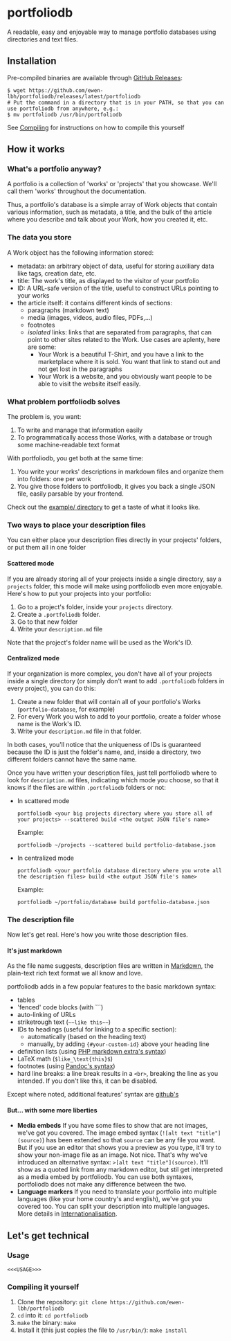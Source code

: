 # portfoliodb

A readable, easy and enjoyable way to manage portfolio databases using directories and text files.

## Installation

Pre-compiled binaries are available through [GitHub Releases](https://help.github.com/en/github/administering-a-repository/releasing-projects-on-github):

```shell
$ wget https://github.com/ewen-lbh/portfoliodb/releases/latest/portfoliodb
# Put the command in a directory that is in your PATH, so that you can use portfoliodb from anywhere, e.g.:
$ mv portfoliodb /usr/bin/portfoliodb
```

See [Compiling](#compiling-it-yourself) for instructions on how to compile this yourself

## How it works

### What's a portfolio anyway?

A portfolio is a collection of 'works' or 'projects' that you showcase.
We'll call them 'works' throughout the documentation.

Thus, a portfolio's database is a simple array of Work objects that contain various information, such as metadata, a title, and the bulk of the article where you describe and talk about your Work, how you created it, etc.

### The data you store

A Work object has the following information stored:

- metadata: an arbitrary object of data, useful for storing auxiliary data like tags, creation date, etc.
- title: The work's title, as displayed to the visitor of your portfolio
- ID: A URL-safe version of the title, useful to construct URLs pointing to your works
- the article itself: it contains different kinds of sections:
  - paragraphs (markdown text)
  - media (images, videos, audio files, PDFs,…)
  - footnotes
  - _isolated_ links: links that are separated from paragraphs, that can point to other sites related to the Work. Use cases are aplenty, here are some:
    - Your Work is a beautiful T-Shirt, and you have a link to the marketplace where it is sold. You want that link to stand out and not get lost in the paragraphs
    - Your Work is a website, and you obviously want people to be able to visit the website itself easily.

### What problem portfoliodb solves

The problem is, you want:

1. To write and manage that information easily
2. To programmatically access those Works, with a database or trough some machine-readable text format

With portfoliodb, you get both at the same time:

1. You write your works' descriptions in markdown files and organize them into folders: one per work
2. You give those folders to portfoliodb, it gives you back a single JSON file, easily parsable by your frontend.

Check out the [example/ directory](./example/) to get a taste of what it looks like.

### Two ways to place your description files

You can either place your description files directly in your projects' folders, or put them all in one folder

#### Scattered mode

If you are already storing all of your projects inside a single directory, say a `projects` folder, this mode will make using portfoliodb even more enjoyable. Here's how to put your projects into your portfolio:

1. Go to a project's folder, inside your `projects` directory.
2. Create a `.portfoliodb` folder.
3. Go to that new folder
4. Write your `description.md` file

Note that the project's folder name will be used as the Work's ID.

#### Centralized mode

If your organization is more complex, you don't have all of your projects inside a single directory (or simply don't want to add `.portfoliodb` folders in every project), you can do this:

1. Create a new folder that will contain all of your portfolio's Works (`portfolio-database`, for example)
2. For every Work you wish to add to your portfolio, create a folder whose name is the Work's ID.
3. Write your `description.md` file in that folder.

In both cases, you'll notice that the uniqueness of IDs is guaranteed because the ID is just the folder's name, and, inside a directory, two different folders cannot have the same name.

Once you have written your description files, just tell portfoliodb where to look for `description.md` files, indicating which mode you choose, so that it knows if the files are within `.portfoliodb` folders or not:

- In scattered mode
  ```
  portfoliodb <your big projects directory where you store all of your projects> --scattered build <the output JSON file's name>
  ```
  Example:

  ```
  portfoliodb ~/projects --scattered build portfolio-database.json
  ```

- In centralized mode
  ```
  portfoliodb <your portfolio database directory where you wrote all the description files> build <the output JSON file's name>
  ```
  Example:

  ```
  portfoliodb ~/portfolio/database build portfolio-database.json
  ```

### The description file

Now let's get real. Here's how you write those description files.

#### It's just markdown

As the file name suggests, description files are written in [Markdown](https://daringfireball.net/projects/markdown/syntax), the plain-text rich text format we all know and love.

portfoliodb adds in a few popular features to the basic markdown syntax:

- tables
- 'fenced' code blocks (with ```)
- auto-linking of URLs
- striketrough text (`~~like this~~`)
- IDs to headings (useful for linking to a specific section):
  - automatically (based on the heading text)
  - manually, by adding `{#your-custom-id}` above your heading line
- definition lists (using [PHP markdown extra's syntax](https://catalog.olemiss.edu/help/markdown/extra#def-list))
- LaTeX math (`$like_\text{this}$`)
- footnotes (using [Pandoc's syntax](https://garrettgman.github.io/rmarkdown/authoring_pandoc_markdown.html#footnotes))
- hard line breaks: a line break results in a `<br>`, breaking the line as you intended. If you don't like this, it can be disabled.

Except where noted, additional features' syntax are [github's](https://guides.github.com/features/mastering-markdown/)

#### But... with some more liberties

- **Media embeds** If you have some files to show that are not images, we've got you covered. The image embed syntax (`![alt text "title"](source)`) has been extended so that `source` can be any file you want. But if you use an editor that shows you a preview as you type, it'll try to show your non-image file as an image. Not nice. That's why we've introduced an alternative syntax: `>[alt text "title"](source)`. It'll show as a quoted link from any markdown editor, but stil get interpreted as a media embed by portfoliodb. You can use both syntaxes, portfoliodb does not make any difference between the two.
- **Language markers** If you need to translate your portfolio into multiple languages (like your home country's and english), we've got you covered too. You can split your description into multiple languages. More details in [Internationalisation](#internationalisation).

## Let's get technical

### Usage

```
<<<USAGE>>>
```

### Compiling it yourself

1. Clone the repository: `git clone https://github.com/ewen-lbh/portfoliodb`
2. `cd` into it: `cd portfoliodb`
3. `make` the binary: `make`
4. Install it (this just copies the file to `/usr/bin/`): `make install`
